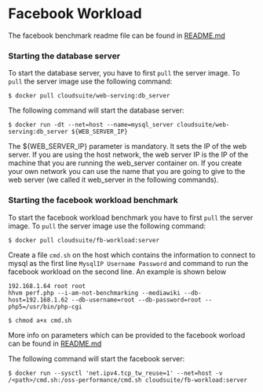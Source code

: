 # Facebook Workload

The facebook benchmark readme file can be found in [README.md](https://github.com/facebookarchive/oss-performance/blob/v2019.02.13.00/README.md)

### Starting the database server ####
To start the database server, you have to first `pull` the server image. To `pull` the server image use the following command:

    $ docker pull cloudsuite/web-serving:db_server

The following command will start the database server:

    $ docker run -dt --net=host --name=mysql_server cloudsuite/web-serving:db_server ${WEB_SERVER_IP}

The ${WEB_SERVER_IP}  parameter is mandatory. It sets the IP of the web server. If you are using the host network, the web server IP is the IP of the machine that you are running the web_server container on. If you create your own network you can use the name that you are going to give to the web server (we called it web_server in the following commands).


### Starting the facebook workload benchmark ####
To start the facebook workload benchmark you have to first `pull` the server image. To `pull` the server image use the following command:

    $ docker pull cloudsuite/fb-workload:server
    
Create a file `cmd.sh` on the host which contains the information to connect to mysql as the first line `MysqlIP Username Password` and command to run the facebook workload on the second line. An example is shown below
```
192.168.1.64 root root
hhvm perf.php --i-am-not-benchmarking --mediawiki --db-host=192.168.1.62 --db-username=root --db-password=root --php5=/usr/bin/php-cgi
    
$ chmod a+x cmd.sh
```
    
More info on parameters which can be provided to the facebook worload can be found in [README.md](https://github.com/facebookarchive/oss-performance/blob/v2019.02.13.00/README.md)

The following command will start the facebook server:

    $ docker run --sysctl 'net.ipv4.tcp_tw_reuse=1' --net=host -v /<path>/cmd.sh:/oss-performance/cmd.sh cloudsuite/fb-workload:server
